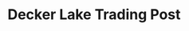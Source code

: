 ---
title: "Decker Lake Trading Post"
url: /decker-lake/decker-lake-trading-post/
shop: convenience
---